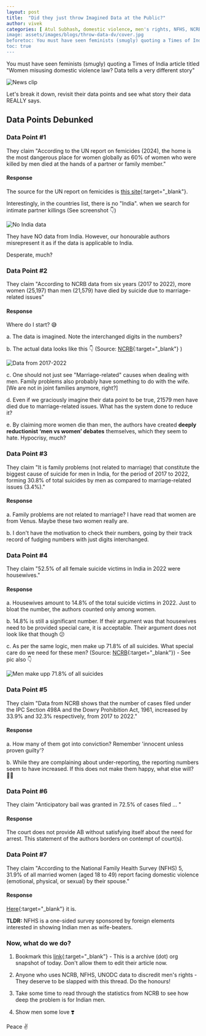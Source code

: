 ```yaml
---
layout: post
title:  "Did they just throw Imagined Data at the Public?"
author: vivek
categories: [ Atul Subhash, domestic violence, men's rights, NFHS, NCRB ]
image: assets/images/blogs/throw-data-dv/cover.jpg
beforetoc: You must have seen feminists (smugly) quoting a Times of India article titled "Women misusing domestic violence law? Data tells a very different story"
toc: true
---
```


You must have seen feminists (smugly) quoting a Times of India article titled "Women misusing domestic violence law? Data tells a very different story" 

![News clip](/assets/images/blogs/throw-data-dv/news-clip.png)

Let's break it down, revisit their data points and see what story their data REALLY says.

## Data Points Debunked

### Data Point #1

They claim "According to the UN report on femicides (2024), the home is the most dangerous place for women globally as 60% of women who were killed by men died at the hands of a partner or family member."

#### Response

The source for the UN report on femicides is [this site](https://dataunodc.un.org/dp-intentional-homicide-victims){:target="_blank"}.

Interestingly, in the countries list, there is no "India". when we search for intimate partner killings  (See screenshot 👇)

![No India data](/assets/images/blogs/wolf-lamb-weapon/no-india-data.png)

They have NO data from India.  However, our honourable authors misrepresent it as if the data is applicable to India.

Desperate, much?

### Data Point #2

They claim "According to NCRB data from six years (2017 to 2022), more women (25,197) than men (21,579) have died by suicide due to marriage-related issues"

#### Response 

Where do I start? 😅

 a. The data is imagined. Note the interchanged digits in the numbers?

 b. The actual data looks like this 👇 (Source: [NCRB](https://ncrb.gov.in/adsi-all-previous-publications.html){:target="_blank"} )

 ![Data from 2017-2022](/assets/images/blogs/throw-data-dv/data-2017-22.png)

 c. One should not just see "Marriage-related" causes when dealing with men.  Family problems also probably have something to do with the wife. [We are not in joint families anymore, right?]

 d. Even if we graciously imagine their data point to be true, 21579 men have died due to marriage-related issues.  What has the system done to reduce it? 

 e. By claiming more women die than men, the authors have created **deeply reductionist ‘men vs women’ debates** themselves, which they seem to hate. 
Hypocrisy, much?

### Data Point #3

They claim "It is family problems (not related to marriage) that constitute the biggest cause of suicide for men in India, for the period of 2017 to 2022, forming 30.8% of total suicides by men as compared to marriage-related issues (3.4%)."

#### Response
 a. Family problems are not related to marriage? I have read that women are from Venus.  Maybe these two women really are.

 b. I don't have the motivation to check their numbers, going by their track record of fudging numbers with just digits interchanged.

### Data Point #4

They claim "52.5% of all female suicide victims in India in 2022 were housewives."

#### Response 
 a. Housewives amount to 14.8% of the total suicide victims in 2022.  Just to bloat the number, the authors counted only among women.

 b. 14.8% is still a significant number. If their argument was that housewives need to be provided special care, it is acceptable.  Their argument does not look like that though 😕

 c. As per the same logic, men make up 71.8% of all suicides.  What special care do we need for these men? (Source: [NCRB](https://ncrb.gov.in/uploads/nationalcrimerecordsbureau/custom/1702020526Table26allindia.pdf){:target="_blank"}) - See pic also 👇

 ![Men make upp 71.8% of all suicides](/assets/images/blogs/throw-data-dv/men-71-8-suicides.png)

### Data Point #5

They claim "Data from NCRB shows that the number of cases filed under the IPC Section 498A and the Dowry Prohibition Act, 1961, increased by 33.9% and 32.3% respectively, from 2017 to 2022."

#### Response
a. How many of them got into conviction?  Remember 'innocent unless proven guilty'?

b. While they are complaining about under-reporting, the reporting numbers seem to have increased. If this does not make them happy, what else will? 🤷‍♂️

### Data Point #6

They claim "Anticipatory bail was granted in 72.5% of cases filed ... "

#### Response

The court does not provide AB without satisfying itself about the need for arrest. This statement of the authors borders on contempt of court(s).

### Data Point #7

They claim "According to the National Family Health Survey (NFHS) 5, 31.9% of all married women (aged 18 to 49) report facing domestic violence (emotional, physical, or sexual) by their spouse."

#### Response

[Here](/nfhs-one-sided){:target="_blank"} it is. 

**TLDR:** NFHS is a one-sided survey sponsored by foreign elements interested in showing Indian men as wife-beaters.

### Now, what do we do?

1.  Bookmark this [link](https://web.archive.org/web/20241215060750/https://timesofindia.indiatimes.com/blogs/toi-editorials/women-misusing-domestic-violence-law-data-tells-a-very-different-story/){:target="_blank"}  - This is a archive (dot) org snapshot of today. Don't allow them to edit their article now.

2. Anyone who uses NCRB, NFHS, UNODC data to discredit men's rights - They deserve to be slapped with this thread.  Do the honours!

3. Take some time to read through the statistics from NCRB to see how deep the problem is for Indian men.

4. Show men some love ❣️

Peace ✌️
